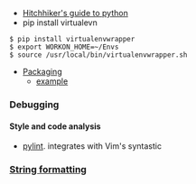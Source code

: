 * [Hitchhiker's guide to python](http://docs.python-guide.org/en/)
* pip install virtualevn
```
$ pip install virtualenvwrapper
$ export WORKON_HOME=~/Envs
$ source /usr/local/bin/virtualenvwrapper.sh
```
* [Packaging](https://python-packaging.readthedocs.io/en/latest/minimal.html)
    * [example]()

### Debugging
#### Style and code analysis
* [pylint](https://www.pylint.org/).  integrates with Vim's syntastic

### [String formatting](https://pyformat.info/#simple)
